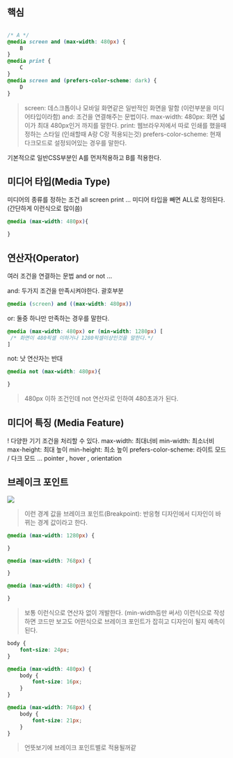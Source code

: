 ## 핵심
```CSS

/* A */
@media screen and (max-width: 480px) {
	B
}
@media print {
	C
}
@media screen and (prefers-color-scheme: dark) {
	D
}
```
> screen: 데스크톱이나 모바일 화면같은 일반적인 화면을 말함 (이런부분을 미디어타입이라함)
> and: 조건을 연결해주는 문법이다.
> max-width: 480px: 화면 넓이가 최대 480px인거 까지를 말한다.
> print: 웹브라우저에서 따로 인쇄를 했을때 정하는 스타일 (인쇄할때 A랑 C랑 적용되는것)
> prefers-color-scheme: 현재 다크모드로 설정되어있는 경우를 말한다.

기본적으로 일반CSS부분인 A를 먼저적용하고 B를 적용한다.

## 미디어 타입(Media Type)
미디어의 종류를 정하는 조건
all screen print ...
미디어 타입을 빼면 ALL로 정의된다. (간단하게 이런식으로 많이씀)
```CSS
@media (max-width: 480px){

}
```

## 연산자(Operator)
여러 조건을 연결하는 문법
and or not ...

and: 두가지 조건을 만족시켜야한다. 괄호부분
```css
@media (screen) and ((max-width: 480px))
```
or: 둘중 하나만 만족하는 경우를 말한다.
```CSS
@media (max-width: 480px) or (min-width: 1280px) [
 /* 화면이 480픽셀 이하거나 1280픽셀이상인것을 말한다.*/
]
```
not: 낫 연산자는 반대
```CSS
@media not (max-width: 480px){

}
```
> 480px 이하 조건인데 not 연산자로 인하여 480초과가 된다.

## 미디어 특징 (Media Feature)
! 다양한 기기 조건을 처리할 수 있다.
max-width: 최대너비
min-width: 최소너비
max-height: 최대 높이
min-height: 최소 높이
prefers-color-scheme: 라이트 모드 / 다크 모드
... pointer , hover , orientation

## 브레이크 포인트
[![](https://embed-ssl.wistia.com/deliveries/daa47012cf18606cde50a3df9c18585a55fea3bc.jpg?image_play_button_size=2x&image_crop_resized=960x540&image_play_button_rounded=1&image_play_button_color=c5bccee0)](https://www.codeit.kr/topics/building-responsive-web/lessons/10757?wvideo=cz30yx86ft)
> 이런 경계 값을 브레이크 포인트(Breakpoint): 반응형 디자인에서 디자인이 바뀌는 경계 값이라고 한다.

```CSS
@media (max-width: 1280px) {

}

@media (max-width: 768px) {

}

@media (max-width: 480px) {

}
```
> 보통 이런식으로 연산자 없이 개발한다. (min-width등만 써서)
> 이런식으로 작성하면 코드만 보고도 어떤식으로 브레이크 포인트가 잡히고 디자인이 될지 예측이된다.

```CSS
body {
	font-size: 24px;
}

@media (max-width: 480px) {
	body {
		font-size: 16px;
	}
}

@media (max-width: 768px) {
	body {
		font-size: 21px;
	}
}
```
> 언뜻보기에 브레이크 포인트별로 적용될꺼같